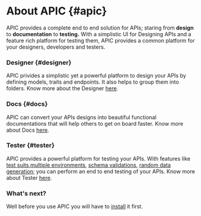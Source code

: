 # About APIC {#apic}

APIC provides a complete end to end solution for APIs; staring from **design** to **documentation** to **testing.** With a simplistic UI for Designing APIs and a feature rich platform for testing them, APIC provides a common platform for your designers, developers and testers.

### Designer {#designer}

APIC privides a simplistic yet a powerful platform to design your APIs by defining models, traits and endpoints. It also helps to group them into folders. Know more about the Designer [here](/designer.md).

### Docs {#docs}

APIC can convert your APIs designs into beautiful functional documentations that will help others to get on board faster. Know more about Docs [here](/docs.md).

### Tester {#tester}

APIC provides a powerful platform for testing your APIs. With features like [test suits](/tester/creating-test-suits.md),[multiple environments](/tester/using-environments.md), [schema validations](/response-schema-validation.md), [random data generation](/tester/apic-apis-functions.md); you can perform an end to end testing of your APIs. Know more about Tester [here](/tester.md).

### What's next?

Well before you use APIC you will have to [install](/installing-apic.md) it first.

